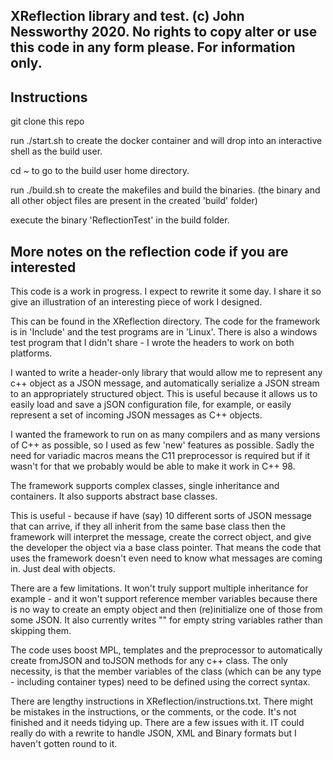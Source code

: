 XReflection library and test.
(c) John Nessworthy 2020. 
No rights to copy alter or use this code in any form please.  For information only.
---------------


Instructions
------------

git clone this repo

run ./start.sh to create the docker container and will drop into an interactive shell as the build user.

cd ~  to go to the build user home directory.

run ./build.sh to create the makefiles and build the binaries.
(the binary and all other object files are present in the created 'build' folder)

execute the binary 'ReflectionTest' in the build folder. 


More notes on the reflection code if you are interested
-------------------------------------------------------
This code is a work in progress. I expect to rewrite it some day. I share it so give an illustration of an interesting piece of work I designed.

This can be found in the XReflection directory. The code for the framework is in 'Include' and the test programs are in 'Linux'. There is also a windows test program that I didn't share - I wrote the headers to work on both platforms.   

I wanted to write a header-only library that would allow me to represent any c++ object as a JSON message, and automatically serialize a JSON stream to an appropriately structured object.  This is useful because it allows us to easily load and save a jSON configuration file, for example, or easily represent a set of incoming JSON messages as C++ objects.

I wanted the framework to run on as many compilers and as many versions of C++ as possible, so I used as few 'new' features as possible. Sadly the need for variadic macros means the C11 preprocessor is required but if it wasn't for that we probably would be able to make it work in C++ 98. 

The framework supports complex classes, single inheritance and containers. It also supports abstract base classes. 

This is useful - because if have (say) 10 different sorts of JSON message that can arrive, if they all inherit from the same base class then the framework will interpret the message, create the correct object, and give the developer the object via a base class pointer. That means the code that uses the framework doesn't even need to know what messages are coming in. Just deal with objects.

There are a few limitations. It won't truly support multiple inheritance for example - and it won't support reference member variables because there is no way to create an empty object and then (re)initialize one of those from some JSON.  It also currently writes "" for empty string variables rather than skipping them. 

The code uses boost MPL, templates and the preprocessor to automatically create fromJSON and toJSON methods for any c++ class. The only necessity, is that the member variables of the class (which can be any type - including container types) need to be defined using the correct syntax. 

There are lengthy instructions in XReflection/instructions.txt.   There might be mistakes in the instructions, or the comments, or the code.  It's not finished and it needs tidying up.  There are a few issues with it. IT could really do with a rewrite to handle JSON, XML and Binary formats but I haven't gotten round to it. 
